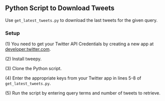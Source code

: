 ## Python Script to Download Tweets
Use `get_latest_tweets.py` to download the last tweets for the given query.

### Setup
(1) You need to get your Twitter API Credentials by creating a new app at [developer.twitter.com](https://developer.twitter.com).

(2) Install tweepy.

(3) Clone the Python script.

(4) Enter the appropriate keys from your Twitter app in lines 5-8 of `get_latest_tweets.py`.

(5) Run the script by entering query terms and number of tweets to retrieve.

